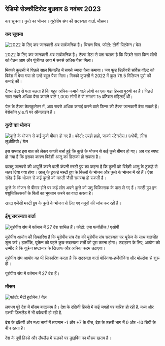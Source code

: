 ## रेडियो सेल्कौटिसेट बुधवार 8 नवंबर 2023

कर सूचना। कुत्ते का भोजन। यूरोपीय संघ की सदस्यता वार्ता. मौसम।

### कर सूचना

![2022 के लिए कर जानकारी अब सार्वजनिक है। चित्रण चित्र. फोटो: टोनी पिटकेन / येल](https://images.cdn.yle.fi/image/upload/c_crop,h_2628,w_4672,x_747,y_536/ar_1.777777777777777,c_fill,g_faces,h_675,w_1200/dpr_1.0/q_auto:eco/f_auto/fl_losy/v1692260664/39-115812464ddd8da1ad5a)

2022 के लिए कर जानकारी अब सार्वजनिक है। टैक्स डेटा से पता चलता है कि पिछले साल किन लोगों को वेतन आय और पूंजीगत आय में सबसे अधिक पैसा मिला।

मिक्को कुउसी ने पिछले साल फिनलैंड में सबसे ज्यादा पैसा कमाया। जब फूड डिलीवरी सर्विस वॉल्ट को विदेश में बेचा गया तो उन्हें बहुत पैसा मिला। मिक्को कुउसी ने 2022 में कुल 79.5 मिलियन यूरो की कमाई की।

टैक्स डेटा से पता चलता है कि बहुत अधिक कमाने वाले लोगों का एक बड़ा हिस्सा पुरुषों का है। पिछले साल सबसे अधिक पैसा कमाने वाले 1,000 लोगों में से लगभग 15 प्रतिशत महिलाएँ थीं।

येल के टैक्स कैलकुलेटर में, आप सबसे अधिक कमाई करने वाले फिन्स की टैक्स जानकारी देख सकते हैं। वेरोकोन yle.fi पर ऑनलाइन है।

### कुत्ते का भोजन

![कुत्ते के भोजन से कई कुत्ते बीमार हो गए हैं। फोटो: उरहो हाहो, जाको स्टेनरोस / एओपी, लीना लुओटियो / येल](https://images.cdn.yle.fi/image/upload/c_crop,h_1080,w_1919,x_0,y_0/ar_1.777777777777777,c_fill,g_faces,h_675,w_1200/dpr_1.0/q_auto:eco/f_auto/fl_losy/v1699386970/39-11965956548f484ed3bb)

इस सप्ताह इस बात को लेकर काफी चर्चा हुई कि कुत्ते के भोजन से कई कुत्ते बीमार हो गए। अब यह स्पष्ट हो गया है कि इसका कारण विदेशी आलू का छिलका हो सकता है।

पालतू जानवरों की आपूर्ति करने वाली कंपनी मस्टी ग्रुप का कहना है कि कुत्तों को विदेशी आलू के टुकड़े से जहर दिया गया होगा। आलू के टुकड़े मस्टी ग्रुप के बिल्ली के भोजन और कुत्ते के भोजन में रहे हैं। ऐसा संदेह है कि भोजन से कई कुत्तों को मतली जैसी समस्या हो सकती है।

कुत्ते के भोजन से बीमार होने पर कई लोग अपने कुत्ते को पशु चिकित्सक के पास ले गए हैं। मस्टी ग्रुप इन पशुचिकित्सकों के बिलों का भुगतान करने का वादा करता है।

खाद्य एजेंसी मस्टी ग्रुप के कुत्ते के भोजन से लिए गए नमूनों की जांच कर रही है।

### ईयू सदस्यता वार्ता

![यूरोपीय संघ में वर्तमान में 27 देश शामिल हैं। फोटो: एना फर्नांडीज / एओपी](https://images.cdn.yle.fi/image/upload/c_crop,h_2394,w_4256,x_0,y_419/ar_1.7777777777777777,c_fill,g_faces,h_675,w_1200/dpr_1.0/q_auto:eco/f_auto/fl_losy/v1632407032/39-857648614c8a7c923f2)

यूरोपीय आयोग की सिफारिश है कि यूरोपीय संघ देश की यूरोपीय संघ सदस्यता पर यूक्रेन के साथ बातचीत शुरू करे। हालाँकि, यूक्रेन को पहले कुछ सदस्यता शर्तों को पूरा करना होगा। उदाहरण के लिए, आयोग को उम्मीद है कि यूक्रेन भ्रष्टाचार के खिलाफ और अधिक कदम उठाएगा।

यूरोपीय संघ आयोग यह भी सिफारिश करता है कि सदस्यता वार्ता बोस्निया-हर्जेगोविना और मोल्दोवा से शुरू हो।

यूरोपीय संघ में वर्तमान में 27 देश हैं।

### मौसम

![ फोटो: मैटी हुटोनेन / येल](https://images.cdn.yle.fi/image/upload/c_crop,h_1080,w_1919,x_0,y_0/ar_1.7777777777777777,c_fill,g_faces,h_675,w_1200/dpr_1.0/q_auto:eco/f_auto/fl_losy/v1699449326/39-1197700654b89b86284a)

लगभग पूरे देश में मौसम बादलमय है। देश के दक्षिणी हिस्से में कई जगहों पर बारिश हो रही है. मध्य और उत्तरी फ़िनलैंड में भी बर्फबारी हो रही है.

देश के दक्षिणी और मध्य भागों में तापमान -1 और +7 के बीच, देश के उत्तरी भाग में 0 और -10 डिग्री के बीच रहता है।

देश के पूर्वी हिस्से और लैपलैंड में सड़कों पर ड्राइविंग का मौसम खराब है।